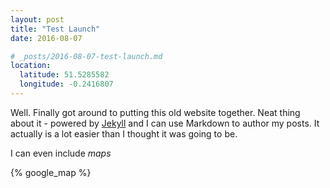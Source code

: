 ```yaml
---
layout: post
title: "Test Launch"
date: 2016-08-07

# _posts/2016-08-07-test-launch.md
location:
  latitude: 51.5285582
  longitude: -0.2416807
---
```


Well. Finally got around to putting this old website together. Neat thing about it - powered by [Jekyll](http://jekyllrb.com) and I can use Markdown to author my posts. It actually is a lot easier than I thought it was going to be.

I can even include _maps_

{% google_map %}

